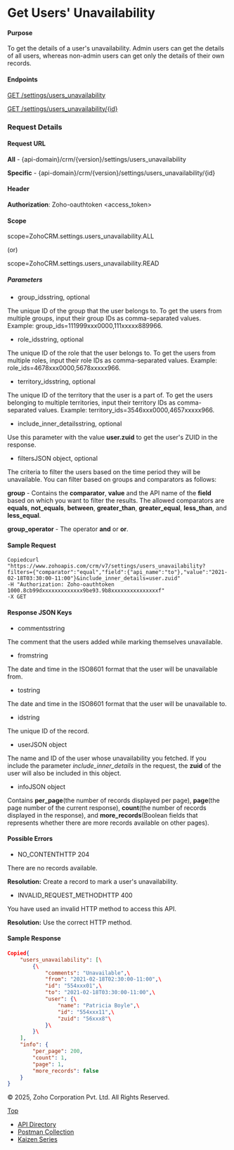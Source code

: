 

# Get Users' Unavailability

#### Purpose

To get the details of a user's unavailability. Admin users can get the details of all users, whereas non-admin users can get only the details of their own records.

#### Endpoints

[GET /settings/users\_unavailability](https://www.zoho.com/crm/developer/docs/api/v7/get-user-unavailability.html)

[GET /settings/users\_unavailability/{id}](https://www.zoho.com/crm/developer/docs/api/v7/get-user-unavailability.html)

### Request Details

#### Request URL

**All** \- {api-domain}/crm/{version}/settings/users\_unavailability

**Specific** \- {api-domain}/crm/{version}/settings/users\_unavailability/{id}

#### Header

**Authorization**: Zoho-oauthtoken <access\_token>

#### Scope

scope=ZohoCRM.settings.users\_unavailability.ALL

(or)

scope=ZohoCRM.settings.users\_unavailability.READ

##### Parameters

- group\_idsstring, optional



The unique ID of the group that the user belongs to. To get the users from multiple groups, input their group IDs as comma-separated values. Example: group\_ids=111999xxx0000,111xxxxx889966.

- role\_idsstring, optional



The unique ID of the role that the user belongs to. To get the users from multiple roles, input their role IDs as comma-separated values. Example: role\_ids=4678xxx0000,5678xxxxx966.

- territory\_idsstring, optional



The unique ID of the territory that the user is a part of. To get the users belonging to multiple territories, input their territory IDs as comma-separated values. Example: territory\_ids=3546xxx0000,4657xxxxx966.

- include\_inner\_detailsstring, optional



Use this parameter with the value **user.zuid** to get the user's ZUID in the response.

- filtersJSON object, optional



The criteria to filter the users based on the time period they will be unavailable. You can filter based on groups and comparators as follows:

**group** \- Contains the **comparator**, **value** and the API name of the **field** based on which you want to filter the results. The allowed comparators are **equals**, **not\_equals**, **between**, **greater\_than**, **greater\_equal**, **less\_than**, and **less\_equal**.

**group\_operator** \- The operator **and** or **or**.


#### Sample Request

``` curl
Copiedcurl "https://www.zohoapis.com/crm/v7/settings/users_unavailability?filters={"comparator":"equal","field":{"api_name":"to"},"value":"2021-02-18T03:30:00-11:00"}&include_inner_details=user.zuid"
-H "Authorization: Zoho-oauthtoken 1000.8cb99dxxxxxxxxxxxxx9be93.9b8xxxxxxxxxxxxxxxf"
-X GET
```

#### Response JSON Keys

- commentsstring



The comment that the users added while marking themselves unavailable.

- fromstring



The date and time in the ISO8601 format that the user will be unavailable from.

- tostring



The date and time in the ISO8601 format that the user will be unavailable to.

- idstring



The unique ID of the record.

- userJSON object



The name and ID of the user whose unavailability you fetched. If you include the parameter _include\_inner\_details_ in the request, the **zuid** of the user will also be included in this object.

- infoJSON object



Contains **per\_page**(the number of records displayed per page), **page**(the page number of the current response), **count**(the number of records displayed in the response), and **more\_records**(Boolean fields that represents whether there are more records available on other pages).


#### Possible Errors

- NO\_CONTENTHTTP 204



There are no records available.

**Resolution:** Create a record to mark a user's unavailability.

- INVALID\_REQUEST\_METHODHTTP 400



You have used an invalid HTTP method to access this API.

**Resolution:** Use the correct HTTP method.


#### Sample Response

``` json
Copied{
    "users_unavailability": [\
        {\
            "comments": "Unavailable",\
            "from": "2021-02-18T02:30:00-11:00",\
            "id": "554xxx01",\
            "to": "2021-02-18T03:30:00-11:00",\
            "user": {\
                "name": "Patricia Boyle",\
                "id": "554xxx11",\
                "zuid": "56xxx8"\
            }\
        }\
    ],
    "info": {
        "per_page": 200,
        "count": 1,
        "page": 1,
        "more_records": false
    }
}
```

© 2025, Zoho Corporation Pvt. Ltd. All Rights Reserved.

[Top](https://www.zoho.com/crm/developer/docs/api/v7/get-user-unavailability.html#top)

- [API Directory](https://www.zoho.com/crm/developer/docs/api-directory.html?source_from=qlink_)
- [Postman Collection](https://www.postman.com/zohocrmdevelopers/workspace/zoho-crm-developers/overview?source_from=qlink_)
- [Kaizen Series](https://www.zoho.com/crm/developer/docs/kaizen-series-directory.html?source_from=qlink_)